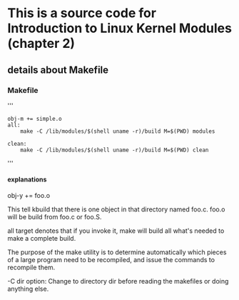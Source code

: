 # This is a source code for  Introduction to Linux Kernel Modules (chapter 2)


## details about Makefile

### Makefile

'''

	obj-m += simple.o
	all:
		make -C /lib/modules/$(shell uname -r)/build M=$(PWD) modules
	
	clean:
		make -C /lib/modules/$(shell uname -r)/build M=$(PWD) clean
  
'''

#### explanations

obj-y += foo.o

This tell kbuild that there is one object in that directory named foo.c. foo.o will be build from foo.c or foo.S.

all target denotes that if you invoke it, make will build all what's needed to make a complete build. 

The purpose of the make utility is to determine automatically which pieces of a large program 
need to be recompiled, and issue the commands to recompile them.

-C dir option: Change to directory dir before reading the makefiles or doing anything else.
